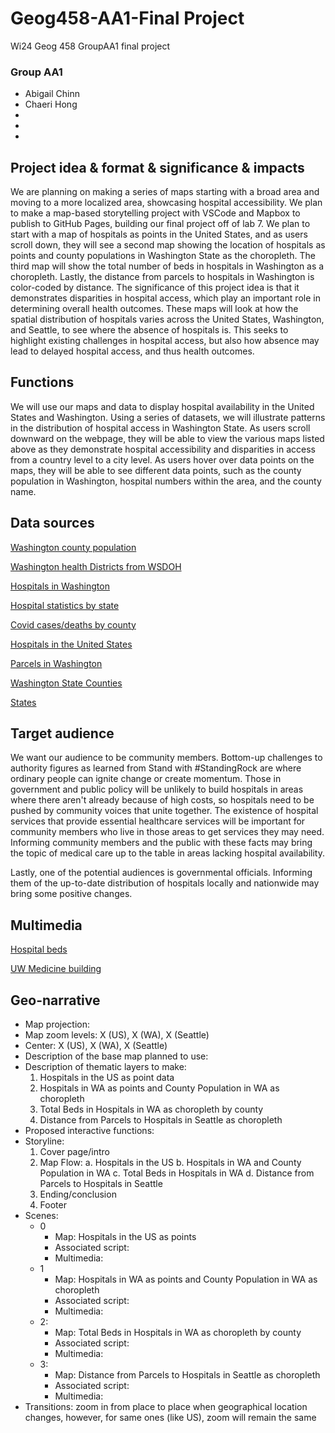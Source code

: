 # Geog458-AA1-Final Project
Wi24 Geog 458 GroupAA1 final project

### Group AA1
- Abigail Chinn
- Chaeri Hong
- 
- 
- 

## Project idea & format & significance & impacts
We are planning on making a series of maps starting with a broad area and moving to a more localized area, showcasing hospital accessibility. We plan to make a map-based storytelling project with VSCode and Mapbox to publish to GitHub Pages, building our final project off of lab 7. We plan to start with a map of hospitals as points in the United States, and as users scroll down, they will see a second map showing the location of hospitals as points and county populations in Washington State as the choropleth. The third map will show the total number of beds in hospitals in Washington as a choropleth. Lastly, the distance from parcels to hospitals in Washington is color-coded by distance. 
The significance of this project idea is that it demonstrates disparities in hospital access, which play an important role in determining overall health outcomes. These maps will look at how the spatial distribution of hospitals varies across the United States, Washington, and Seattle, to see where the absence of hospitals is. This seeks to highlight existing challenges in hospital access, but also how absence may lead to delayed hospital access, and thus health outcomes.

## Functions
We will use our maps and data to display hospital availability in the United States and Washington. Using a series of datasets, we will illustrate patterns in the distribution of hospital access in Washington State. As users scroll downward on the webpage, they will be able to view the various maps listed above as they demonstrate hospital accessibility and disparities in access from a country level to a city level. As users hover over data points on the maps, they will be able to see different data points, such as the county population in Washington, hospital numbers within the area, and the county name.

## Data sources
[Washington county population](https://data.wa.gov/demographics/WAOFM-Census-Population-Density-by-County-by-Decad/e6ip-wkqq/about_data)

[Washington health Districts from WSDOH](https://geo.wa.gov/datasets/WADOH::lhj/explore?location=47.022273%2C-121.249930%2C8.66)

[Hospitals in Washington](https://geo.wa.gov/datasets/WADOH::hospitals/explore?location=46.138169%2C-118.651792%2C7.23)

[Hospital statistics by state](https://www.ahd.com/state_statistics.html)

[Covid cases/deaths by county](https://geo.wa.gov/datasets/99d6ae7787bc4a739c7885eb5ca25b37_0/explore?location=47.140544%2C-119.860715%2C8.11)

[Hospitals in the United States](https://hifld-geoplatform.opendata.arcgis.com/datasets/geoplatform::hospitals/about)

[Parcels in Washington](https://geo.wa.gov/datasets/e8f2df3ed92843738f3dd778e92e93fc/explore)

[Washington State Counties](https://cartographyvectors.com/map/1396-washington-state-counties)

[States](https://hub.arcgis.com/datasets/1b02c87f62d24508970dc1a6df80c98e/explore?location=27.635228%2C-101.458575%2C3.68)

## Target audience
We want our audience to be community members. Bottom-up challenges to authority figures as learned from Stand with #StandingRock are where ordinary people can ignite change or create momentum. Those in government and public policy will be unlikely to build hospitals in areas where there aren't already because of high costs, so hospitals need to be pushed by community voices that unite together. The existence of hospital services that provide essential healthcare services will be important for community members who live in those areas to get services they may need. Informing community members and the public with these facts may bring the topic of medical care up to the table in areas lacking hospital availability. 

Lastly, one of the potential audiences is governmental officials. Informing them of the up-to-date distribution of hospitals locally and nationwide may bring some positive changes. 

## Multimedia
[Hospital beds](https://th-thumbnailer.cdn-si-edu.com/F6MN7vfNd8zeHpNYi58PzoC_OAo=/1000x750/filters:no_upscale()/https://tf-cmsv2-smithsonianmag-media.s3.amazonaws.com/filer/b4/c6/b4c65fd0-01ba-4262-9b3d-f16b53bca617/istock-172463472.jpg)

[UW Medicine building](https://www.usa.skanska.com/4a532f/globalassets/externalcontent2/project/university-of-washington-medical-center-montlake-tower-expansion/ab603c15-f473-47cb-a54c-c5ba53b2558d.1.jpg?height=524&width=932&scale=both&mode=crop&bgcolor=)

## Geo-narrative
- Map projection:
- Map zoom levels: X (US), X (WA), X (Seattle)
- Center: X (US), X (WA), X (Seattle)
- Description of the base map planned to use:
- Description of thematic layers to make: 
  1. Hospitals in the US as point data
  2. Hospitals in WA as points and County Population in WA as choropleth
  3. Total Beds in Hospitals in WA as choropleth by county
  4. Distance from Parcels to Hospitals in Seattle as choropleth
- Proposed interactive functions:
- Storyline:
  1. Cover page/intro
  2. Map Flow: 
     a. Hospitals in the US 
     b. Hospitals in WA and County Population in WA 
     c. Total Beds in Hospitals in WA 
     d. Distance from Parcels to Hospitals in Seattle
  3. Ending/conclusion
  4. Footer
- Scenes:
  - 0
    - Map: Hospitals in the US as points
    - Associated script:
    - Multimedia:
  - 1
    - Map: Hospitals in WA as points and County Population in WA as choropleth
    - Associated script:
    - Multimedia:
  - 2:
    - Map: Total Beds in Hospitals in WA as choropleth by county
    - Associated script:
    - Multimedia:
  - 3:
    - Map: Distance from Parcels to Hospitals in Seattle as choropleth
    - Associated script:
    - Multimedia:
- Transitions: zoom in from place to place when geographical location changes, however, for same ones (like US), zoom will remain the same
